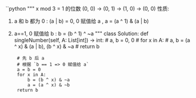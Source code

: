 ``python
"""
x mod 3 = 1 的位数
(0, 0) -> (0, 1) -> (1, 0) -> (0, 0)
性质:
1. a 和 b 都为 0 : (a | b) = 0, 0 赋值给 a , a = (a ^ 1) & (a | b)
2. a==1, 0 赋值给 b : b = (b ^ 1) ^ ~a
"""
class Solution:
    def singleNumber(self, A: List[int]) -> int:
        # a, b = 0, 0
        # for x in A:
        #     a, b = (a ^ x) & (a | b), (b ^ x) & ~a
        # return b

        # 先 b 后 a
        # 根据 `b == 1 => 0 赋值给 a`
        a = b = 0
        for x in A:
            b = (b ^ x) & ~a
            a = (a ^ x) & ~b
        return b

```
